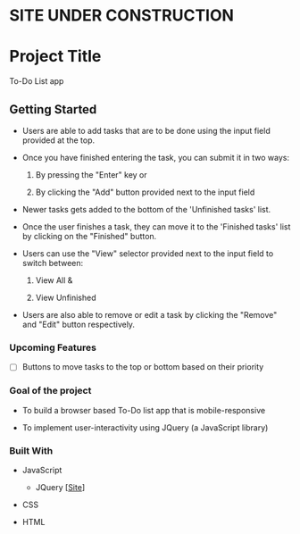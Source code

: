 # SITE UNDER CONSTRUCTION

# Project Title

To-Do List app

## Getting Started

- Users are able to add tasks that are to be done using the input field provided at the top.

- Once you have finished entering the task, you can submit it in two ways:  
    
    1. By pressing the "Enter" key or   
   
    2. By clicking the "Add" button provided next to the input field

- Newer tasks gets added to the bottom of the 'Unfinished tasks' list.

- Once the user finishes a task, they can move it to the 'Finished tasks' list by clicking on the "Finished" button.

- Users can use the "View" selector provided next to the input field to switch between:

    1. View All &

    2. View Unfinished

- Users are also able to remove or edit a task by clicking the "Remove" and "Edit" button respectively.

### Upcoming Features

- [ ] Buttons to move tasks to the top or bottom based on their priority

### Goal of the project

- To build a browser based To-Do list app that is mobile-responsive

- To implement user-interactivity using JQuery (a JavaScript library)

### Built With

- JavaScript

  - JQuery [[Site](https://jquery.com/)]

- CSS

- HTML
